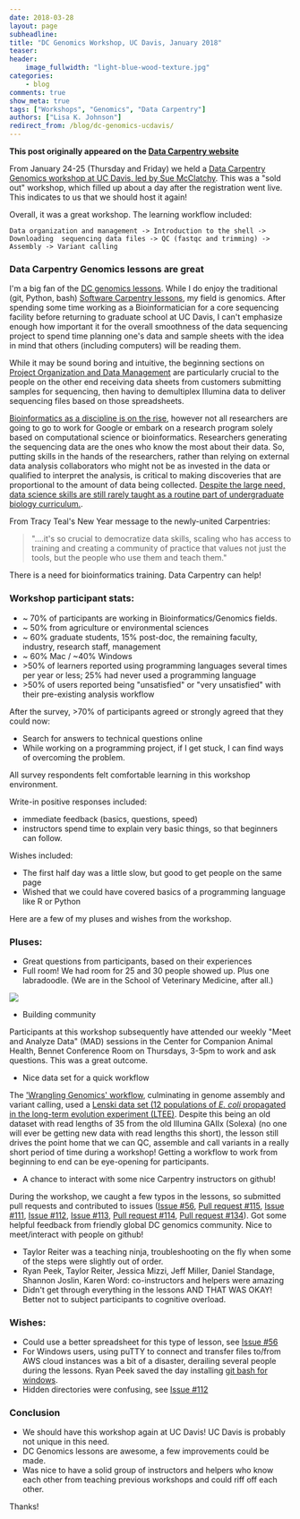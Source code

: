 ```yaml
---
date: 2018-03-28
layout: page
subheadline:
title: "DC Genomics Workshop, UC Davis, January 2018"
teaser:
header:
    image_fullwidth: "light-blue-wood-texture.jpg"
categories:
    - blog
comments: true
show_meta: true
tags: ["Workshops", "Genomics", "Data Carpentry"]
authors: ["Lisa K. Johnson"]
redirect_from: /blog/dc-genomics-ucdavis/
--- 
```


**This post originally appeared on the [Data Carpentry website](https://datacarpentry.org)**

From January 24-25 (Thursday and Friday) we held a [Data Carpentry Genomics workshop at UC Davis, 
led by Sue McClatchy](https://smcclatchy.github.io/2018-01-24-ucdavis/). This was a "sold out" workshop, 
which filled up about a day after the registration went live. This indicates to us that we should host it again!

Overall, it was a great workshop. 
The learning workflow included: 

`Data organization and management -> Introduction to the shell -> Downloading 
sequencing data files -> QC (fastqc and trimming) -> Assembly -> Variant calling`

### Data Carpentry Genomics lessons are great

I'm a big fan of the [DC genomics lessons](http://www.datacarpentry.org/lessons/#genomics-workshop). 
While I do enjoy the traditional (git, Python, bash) [Software Carpentry lessons](https://software-carpentry.org/lessons/), 
my field is genomics. After spending some time working as a Bioinformatician for a core sequencing facility before 
returning to graduate school at UC Davis, I can't emphasize enough how important it for the overall smoothness of the 
data sequencing project to spend time planning one's data and sample sheets with the idea in mind that others (including computers) 
will be reading them. 

While it may be sound boring and intuitive, the beginning sections 
on [Project Organization and Data Management](http://www.datacarpentry.org/organization-genomics/) 
are particularly crucial to the people on the other end receiving data sheets from customers 
submitting samples for sequencing, then having to demultiplex Illumina data to deliver sequencing files 
based on those spreadsheets.

[Bioinformatics as a discipline is on the rise](https://www.nature.com/naturejobs/science/articles/10.1038/nj0478), 
however not all researchers are going to go to work for Google or embark on a research program 
solely based on computational science or bioinformatics. Researchers generating the sequencing data 
are the ones who know the most about their data. So, putting skills in the hands of the researchers, 
rather than relying on external data analysis collaborators who might not be as invested in the data or 
qualified to interpret the analysis, is critical to making discoveries that are proportional to the amount of 
data being collected. [Despite the large need, data science skills are still rarely taught as a routine part of 
undergraduate biology curriculum.](https://academic.oup.com/bib/advance-article/doi/10.1093/bib/bbx100/4096809). 

From Tracy Teal's New Year message to the newly-united Carpentries: 

> "....it's so crucial to democratize data skills, scaling who has access to training and creating a community of practice 
that values not just the tools, but the people who use them and teach them."

There is a need for bioinformatics training. Data Carpentry can help!

### Workshop participant stats:

* ~ 70% of participants are working in Bioinformatics/Genomics fields.
* ~ 50% from agriculture or environmental sciences
* ~ 60% graduate students, 15% post-doc, the remaining faculty, industry, research staff, management
* ~ 60% Mac / ~40% Windows
* \>50% of learners reported using programming languages several times per year or less; 25% had never used a programming language
* \>50% of users reported being "unsatisfied" or "very unsatisfied" with their pre-existing analysis workflow

After the survey, >70% of participants agreed or strongly agreed that they could now:

* Search for answers to technical questions online
* While working on a programming project, if I get stuck, I can find ways of overcoming the problem.

All survey respondents felt comfortable learning in this workshop environment.

Write-in positive responses included: 
* immediate feedback (basics, questions, speed) 
* instructors spend time to explain very basic things, so that beginners can follow.

Wishes included: 
* The first half day was a little slow, but good to get people on the same page
* Wished that we could have covered basics of a programming language like R or Python

Here are a few of my pluses and wishes from the workshop.

### Pluses:
* Great questions from participants, based on their experiences
* Full room! We had room for 25 and 30 people showed up. Plus one labradoodle. (We are in the School of Veterinary Medicine, after all.)

[![](https://i.imgur.com/ekr52RL.png)](https://twitter.com/ctitusbrown/status/956596865935421440)

* Building community 

Participants at this workshop subsequently have attended our weekly "Meet and Analyze Data" (MAD) sessions 
in the Center for Companion Animal Health, Bennet Conference Room on Thursdays, 3-5pm to work and ask questions. 
This was a great outcome.

* Nice data set for a quick workflow

The ['Wrangling Genomics' workflow](http://www.datacarpentry.org/wrangling-genomics/), 
culminating in genome assembly and variant calling, used a [Lenski data set (12 populations of _E. coli_ propagated 
in the long-term evolution experiment (LTEE)](https://www.nature.com/articles/nature11514). Despite this 
being an old dataset with read lengths of 35 from the old Illumina GAIIx (Solexa) (no one will ever be getting new 
data with read lengths this short), the lesson still drives the point home that we can QC, assemble and call variants 
in a really short period of time during a workshop! Getting a workflow to work from beginning to end can be eye-opening 
for participants.

* A chance to interact with some nice Carpentry instructors on github! 

During the workshop, we caught a few typos in the lessons, so submitted pull requests and contributed 
to issues ([Issue #56](https://github.com/datacarpentry/organization-genomics/issues/56), 
[Pull request #115](https://github.com/datacarpentry/wrangling-genomics/pull/115), 
[Issue #111](https://github.com/datacarpentry/wrangling-genomics/issues/111), 
[Issue #112](https://github.com/datacarpentry/wrangling-genomics/issues/112), 
[Issue #113](https://github.com/datacarpentry/wrangling-genomics/issues/113), 
[Pull request #114](https://github.com/datacarpentry/wrangling-genomics/pull/114), 
[Pull request #134](https://github.com/datacarpentry/shell-genomics/pull/134)). 
Got some helpful feedback from friendly global DC genomics community. Nice to meet/interact with people on github!

* Taylor Reiter was a teaching ninja, troubleshooting on the fly when some of the steps were slightly out of order.
* Ryan Peek, Taylor Reiter, Jessica Mizzi, Jeff Miller, Daniel Standage, Shannon Joslin, Karen Word: co-instructors and 
helpers were amazing
* Didn't get through everything in the lessons AND THAT WAS OKAY! Better not to subject participants to cognitive overload.

### Wishes:

* Could use a better spreadsheet for this type of lesson, 
see [Issue #56](https://github.com/datacarpentry/organization-genomics/issues/56)
* For Windows users, using puTTY to connect and transfer files to/from AWS cloud instances 
was a bit of a disaster, derailing several people during the lessons. 
Ryan Peek saved the day installing [git bash for windows](https://www.youtube.com/watch?v=339AEqk9c-8).
* Hidden directories were confusing, see [Issue #112](https://github.com/datacarpentry/wrangling-genomics/issues/112) 

### Conclusion

* We should have this workshop again at UC Davis! UC Davis is probably not unique in this need.
* DC Genomics lessons are awesome, a few improvements could be made.
* Was nice to have a solid group of instructors and helpers who know each other from teaching previous workshops and could riff off each other.

Thanks!
